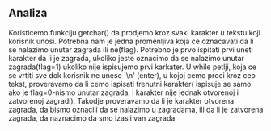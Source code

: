 ## Analiza
Koristicemo funkciju getchar() da prodjemo kroz svaki karakter u tekstu koji korisnik unosi. Potrebna nam je jedna promenljiva koja ce oznacavati da li se nalazimo unutar zagrada ili ne(flag). Potrebno je prvo ispitati prvi uneti karakter da li je zagrada, ukoliko jeste oznacimo da se nalazimo unutar zagrada(flag=1) ukoliko nije ispisujemo prvi karkater.
U while petlji, koja ce se vrtiti sve dok korisnik ne unese '\n' (enter), u kojoj cemo proci kroz ceo tekst, proveravamo da li cemo ispisati trenutni karakter( ispisuje se samo ako je flag=0-nismo unutar zagrada, i karakter nije jednak otvorenoj i zatvorenoj zagradi). Takodje proveravamo da li je karakter otvorena zagrada, da bismo oznacili da se nalazimo u zagradama, ili da li je zatvorena zagrada, da naznacimo da smo izasli van zagrada.
